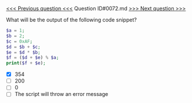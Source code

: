 [<<< Previous question <<<](0071.md)  Question ID#0072.md  [>>> Next question >>>](0073.md) 

What will be the output of the following code snippet?
```php
$a = 1;
$b = 2;
$c = 0xAF;
$d = $b + $c;
$e = $d * $b;
$f = ($d + $e) % $a;
print($f + $e);
```

- [x] 354
- [ ] 200
- [ ] 0
- [ ] The script will throw an error message
